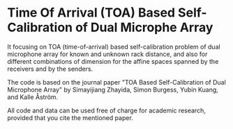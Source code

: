 Time Of Arrival (TOA) Based Self-Calibration of Dual Microphe Array
==

It focusing on TOA (time-of-arrival)
based self-calibration problem of dual microphone array for
known and unknown rack distance, and also for different
combinations of dimension for the affine spaces spanned by
the receivers and by the senders.

The code is based on the journal paper
"TOA Based Self-Calibration of Dual Microphone Array" 
by Simayijiang Zhayida, Simon Burgess, Yubin Kuang, and Kalle Åström.

All code and data can be used free of charge for academic research, provided that you cite the mentioned paper.
